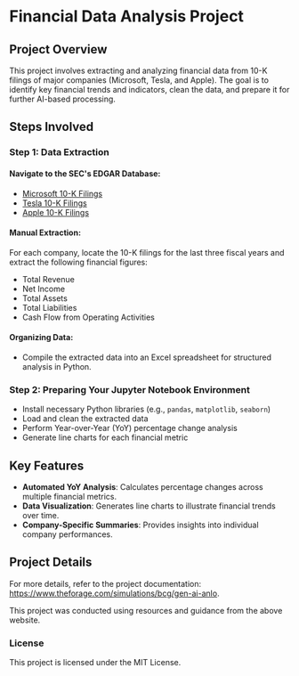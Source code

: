 # Financial Data Analysis Project

## Project Overview
This project involves extracting and analyzing financial data from 10-K filings of major companies (Microsoft, Tesla, and Apple). The goal is to identify key financial trends and indicators, clean the data, and prepare it for further AI-based processing.

## Steps Involved

### Step 1: Data Extraction
#### Navigate to the SEC's EDGAR Database:
- [Microsoft 10-K Filings](#)
- [Tesla 10-K Filings](#)
- [Apple 10-K Filings](#)

#### Manual Extraction:
For each company, locate the 10-K filings for the last three fiscal years and extract the following financial figures:
- Total Revenue
- Net Income
- Total Assets
- Total Liabilities
- Cash Flow from Operating Activities

#### Organizing Data:
- Compile the extracted data into an Excel spreadsheet for structured analysis in Python.

### Step 2: Preparing Your Jupyter Notebook Environment
- Install necessary Python libraries (e.g., `pandas`, `matplotlib`, `seaborn`)
- Load and clean the extracted data
- Perform Year-over-Year (YoY) percentage change analysis
- Generate line charts for each financial metric

## Key Features
- **Automated YoY Analysis**: Calculates percentage changes across multiple financial metrics.
- **Data Visualization**: Generates line charts to illustrate financial trends over time.
- **Company-Specific Summaries**: Provides insights into individual company performances.

## Project Details
For more details, refer to the project documentation: https://www.theforage.com/simulations/bcg/gen-ai-anlo.

This project was conducted using resources and guidance from the above website.

### License
This project is licensed under the MIT License.
